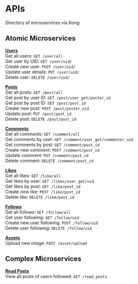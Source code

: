 # APIs  
Directory of microservices via Kong  
  
## Atomic Microservices  
**[Users](atomic/users/users.md)**    
Get all users: `GET /user/all`    
Get user by UID: `GET /user/uid/`    
Create new user: `POST /user/uid/`    
Update user details: `PUT /user/uid/`    
Delete user: `DELETE /user/uid/`    

**[Posts](atomic/posts/posts.md)**  
Get all posts: `GET /post/all`  
Get post by user ID: `GET /post/user_get/poster_id`  
Get post by post ID: `GET /post/post_id`  
Create new post: `POST /post/poster_uid`  
Update post: `PUT /post/post_id`  
Delete post: `DELETE /post/post_id`  

**[Comments](atomic/comments/comments.md)**  
Get all comments: `GET /comment/all`  
Get comments by user: `GET /comment/user_get/commenter_uid`  
Get comments by post: `GET /comment/post_id`  
Create new comment: `POST /comment/post_id`  
Update comment: `PUT /comment/post_id`  
Delete comment: `DELETE /comment/post_id`  

**[Likes](atomic/likes/likes.md)**  
Get all likes: `GET /like/all`  
Get likes by user: `GET /likes/user_get/uid`  
Get likes by post: `GET /like/post_id`  
Create new like: `POST /like/post_id`  
Delete like: `DELETE /like/post_id`  

**[Follows](atomic/follows/follows.md)**  
Get all follows: `GET /follow/all`  
Get user following: `GET /follow/uid`  
Create new user following: `POST /follow/uid`  
Delete user following: `DELETE /follow/uid`  

**[Assets](atomic/assets/assets.md)**  
Upload new image: `POST /asset/upload`  

## Complex Microservices
**[Read Posts](complex/read_posts/read_posts.md)**  
View all posts of users followed: `GET /read_posts`  
